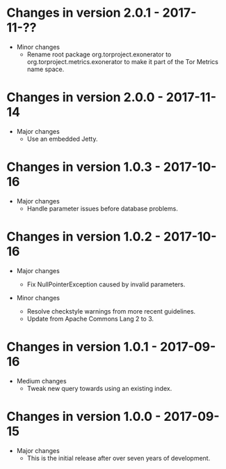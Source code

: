 # Changes in version 2.0.1 - 2017-11-??

 * Minor changes
   - Rename root package org.torproject.exonerator to
     org.torproject.metrics.exonerator to make it part of the Tor
     Metrics name space.


# Changes in version 2.0.0 - 2017-11-14

 * Major changes
   - Use an embedded Jetty.


# Changes in version 1.0.3 - 2017-10-16

 * Major changes
   - Handle parameter issues before database problems.


# Changes in version 1.0.2 - 2017-10-16

 * Major changes
   - Fix NullPointerException caused by invalid parameters.

 * Minor changes
   - Resolve checkstyle warnings from more recent guidelines.
   - Update from Apache Commons Lang 2 to 3.


# Changes in version 1.0.1 - 2017-09-16

 * Medium changes
   - Tweak new query towards using an existing index.


# Changes in version 1.0.0 - 2017-09-15

 * Major changes
   - This is the initial release after over seven years of
     development.

